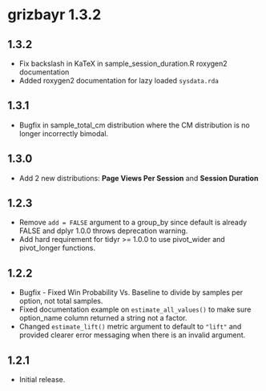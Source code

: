 # grizbayr 1.3.2

## 1.3.2

- Fix backslash in KaTeX in sample_session_duration.R roxygen2 documentation
- Added roxygen2 documentation for lazy loaded `sysdata.rda` 

## 1.3.1

- Bugfix in sample_total_cm distribution where the CM distribution is no longer incorrectly bimodal.

## 1.3.0

- Add 2 new distributions: **Page Views Per Session** and **Session Duration**

## 1.2.3

- Remove `add = FALSE` argument to a group_by since default is already FALSE and dplyr 1.0.0 throws deprecation warning.
- Add hard requirement for tidyr >= 1.0.0 to use pivot_wider and pivot_longer functions.

## 1.2.2

- Bugfix - Fixed Win Probability Vs. Baseline to divide by samples per option, not total samples.
- Fixed documentation example on `estimate_all_values()` to make sure option_name column returned a string not a factor.
- Changed `estimate_lift()` metric argument to default to `"lift"` and provided clearer error messaging when there is an invalid argument.

## 1.2.1 

- Initial release.
